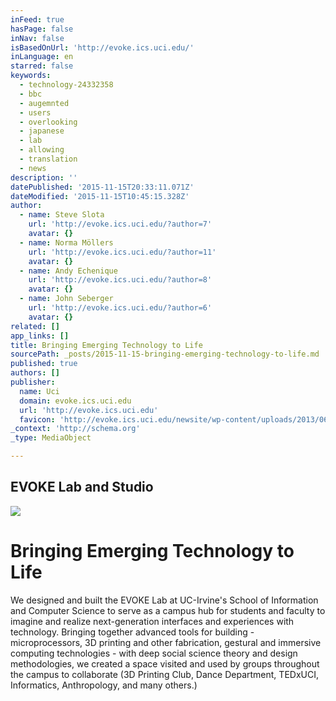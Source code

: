 ```yaml
---
inFeed: true
hasPage: false
inNav: false
isBasedOnUrl: 'http://evoke.ics.uci.edu/'
inLanguage: en
starred: false
keywords:
  - technology-24332358
  - bbc
  - augemnted
  - users
  - overlooking
  - japanese
  - lab
  - allowing
  - translation
  - news
description: ''
datePublished: '2015-11-15T20:33:11.071Z'
dateModified: '2015-11-15T10:45:15.328Z'
author:
  - name: Steve Slota
    url: 'http://evoke.ics.uci.edu/?author=7'
    avatar: {}
  - name: Norma Möllers
    url: 'http://evoke.ics.uci.edu/?author=11'
    avatar: {}
  - name: Andy Echenique
    url: 'http://evoke.ics.uci.edu/?author=8'
    avatar: {}
  - name: John Seberger
    url: 'http://evoke.ics.uci.edu/?author=6'
    avatar: {}
related: []
app_links: []
title: Bringing Emerging Technology to Life
sourcePath: _posts/2015-11-15-bringing-emerging-technology-to-life.md
published: true
authors: []
publisher:
  name: Uci
  domain: evoke.ics.uci.edu
  url: 'http://evoke.ics.uci.edu'
  favicon: 'http://evoke.ics.uci.edu/newsite/wp-content/uploads/2013/06/favicon-2.ico'
_context: 'http://schema.org'
_type: MediaObject

---
```

<article style=""><h1>EVOKE Lab and Studio</h1><img src="http://evoke.ics.uci.edu/newsite/wp-content/uploads/CriticalQuantification-410x230.png" /></article>

# Bringing Emerging Technology to Life

We designed and built the EVOKE Lab at UC-Irvine's School of Information and Computer Science to serve as a campus hub for students and faculty to imagine and realize next-generation interfaces and experiences with technology. Bringing together advanced tools for building - microprocessors, 3D printing and other fabrication, gestural and immersive computing technologies - with deep social science theory and design methodologies, we created a space visited and used by groups throughout the campus to collaborate (3D Printing Club, Dance Department, TEDxUCI, Informatics, Anthropology, and many others.)